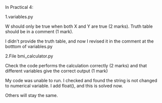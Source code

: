 In Practical 4:

1.variables.py 


W should only be true when both X and Y are true (2 marks). Truth table should be in a comment (1 mark).

I didn't provide the truth table, and now I revised it in the comment at the botttom of variables.py

2.File bmi_calculator.py 


Check the code performs the calculation correctly (2 marks) and that different variables give the correct output (1 mark)

My code was unable to run. I checked and found the string is not changed to numerical variable. I add float(), and this is solved now.


Others will stay the same.
